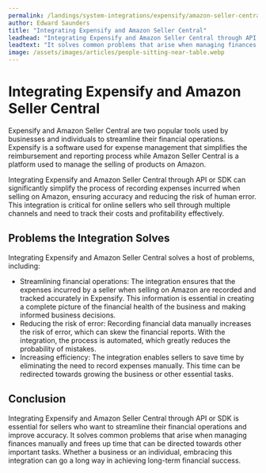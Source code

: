 ```yaml
---
permalink: /landings/system-integrations/expensify/amazon-seller-central
author: Edward Saunders
title: "Integrating Expensify and Amazon Seller Central"
leadhead: "Integrating Expensify and Amazon Seller Central through API or SDK is essential for sellers who want to streamline their financial operations and improve accuracy"
leadtext: "It solves common problems that arise when managing finances manually and frees up time that can be directed towards other important tasks. Whether a business or an individual, embracing this integration can go a long way in achieving long-term financial success."
image: /assets/images/articles/people-sitting-near-table.webp
---
```

<div class="arttext">	<h1>Integrating Expensify and Amazon Seller Central</h1>
	<p>Expensify and Amazon Seller Central are two popular tools used by businesses and individuals to streamline their financial operations. Expensify is a software used for expense management that simplifies the reimbursement and reporting process while Amazon Seller Central is a platform used to manage the selling of products on Amazon.</p>
	<p>Integrating Expensify and Amazon Seller Central through API or SDK can significantly simplify the process of recording expenses incurred when selling on Amazon, ensuring accuracy and reducing the risk of human error. This integration is critical for online sellers who sell through multiple channels and need to track their costs and profitability effectively.</p>
	<h2>Problems the Integration Solves</h2>
	<p>Integrating Expensify and Amazon Seller Central solves a host of problems, including:</p>
	<ul>
		<li>Streamlining financial operations: The integration ensures that the expenses incurred by a seller when selling on Amazon are recorded and tracked accurately in Expensify. This information is essential in creating a complete picture of the financial health of the business and making informed business decisions.</li>
		<li>Reducing the risk of error: Recording financial data manually increases the risk of error, which can skew the financial reports. With the integration, the process is automated, which greatly reduces the probability of mistakes.</li>
		<li>Increasing efficiency: The integration enables sellers to save time by eliminating the need to record expenses manually. This time can be redirected towards growing the business or other essential tasks.</li>
	</ul>
	<h2>Conclusion</h2>
	<p>Integrating Expensify and Amazon Seller Central through API or SDK is essential for sellers who want to streamline their financial operations and improve accuracy. It solves common problems that arise when managing finances manually and frees up time that can be directed towards other important tasks. Whether a business or an individual, embracing this integration can go a long way in achieving long-term financial success.</p>
</div>